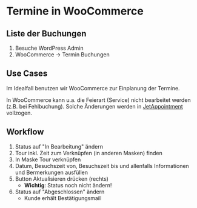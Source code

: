 # Termine in WooCommerce

## Liste der Buchungen

1. Besuche WordPress Admin
2. WooCommerce &rarr; Termin Buchungen

## Use Cases

Im Idealfall benutzen wir WooCommerce zur Einplanung der Termine.

In WooCommerce kann u.a. die Feierart (Service) nicht bearbeitet werden (z.B. bei Fehlbuchung).
Solche Änderungen werden in [JetAppointment](./verwaltung-jetappointment.md) vollzogen.

## Workflow

1. Status auf "In Bearbeitung" ändern
2. Tour inkl. Zeit zum Verknüpfen (in anderen Masken) finden
3. In Maske Tour verknüpfen
4. Datum, Besuchszeit von, Besuchszeit bis und allenfalls Informationen und Bermerkungen ausfüllen
5. Button Aktualisieren drücken (rechts)
   - **Wichtig**: Status noch nicht ändern!
6. Status auf "Abgeschlossen" ändern
   - Kunde erhält Bestätigungsmail
